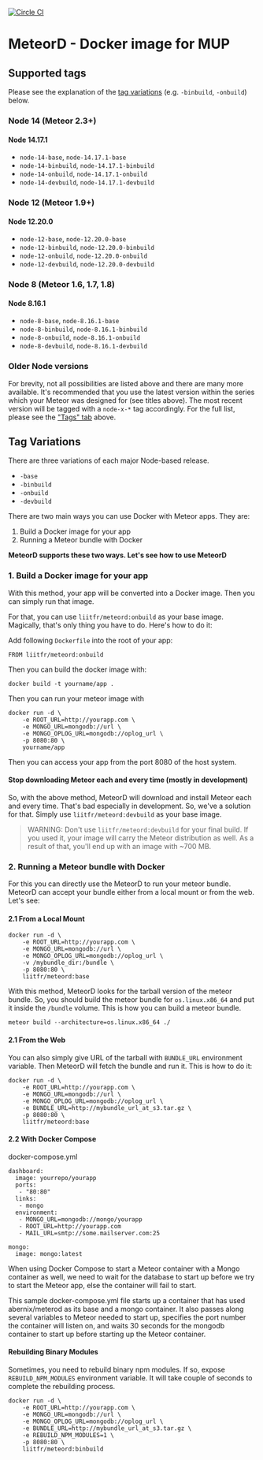 [![Circle CI](https://circleci.com/gh/liitfr/meteord/tree/master.svg?style=svg)](https://circleci.com/gh/liitfr/meteord/tree/master)

# MeteorD - Docker image for MUP

## Supported tags

Please see the explanation of the [tag variations](#tag-variations) (e.g. `-binbuild`, `-onbuild`) below.

### Node 14 (Meteor 2.3+)

#### Node 14.17.1

- `node-14-base`, `node-14.17.1-base`
- `node-14-binbuild`, `node-14.17.1-binbuild`
- `node-14-onbuild`, `node-14.17.1-onbuild`
- `node-14-devbuild`, `node-14.17.1-devbuild`

### Node 12 (Meteor 1.9+)

#### Node 12.20.0

- `node-12-base`, `node-12.20.0-base`
- `node-12-binbuild`, `node-12.20.0-binbuild`
- `node-12-onbuild`, `node-12.20.0-onbuild`
- `node-12-devbuild`, `node-12.20.0-devbuild`

### Node 8 (Meteor 1.6, 1.7, 1.8)

#### Node 8.16.1

- `node-8-base`, `node-8.16.1-base`
- `node-8-binbuild`, `node-8.16.1-binbuild`
- `node-8-onbuild`, `node-8.16.1-onbuild`
- `node-8-devbuild`, `node-8.16.1-devbuild`

### Older Node versions

For brevity, not all possibilities are listed above and there are many more available. It's recommended that you use the latest version within the series which your Meteor was designed for (see titles above). The most recent version will be tagged with a `node-x-*` tag accordingly. For the full list, please see the ["Tags" tab](https://hub.docker.com/r/liitfr/meteord/tags/) above.

## Tag Variations

There are three variations of each major Node-based release.

- `-base`
- `-binbuild`
- `-onbuild`
- `-devbuild`

There are two main ways you can use Docker with Meteor apps. They are:

1. Build a Docker image for your app
2. Running a Meteor bundle with Docker

**MeteorD supports these two ways. Let's see how to use MeteorD**

### 1. Build a Docker image for your app

With this method, your app will be converted into a Docker image. Then you can simply run that image.

For that, you can use `liitfr/meteord:onbuild` as your base image. Magically, that's only thing you have to do. Here's how to do it:

Add following `Dockerfile` into the root of your app:

```shell
FROM liitfr/meteord:onbuild
```

Then you can build the docker image with:

```shell
docker build -t yourname/app .
```

Then you can run your meteor image with

```shell
docker run -d \
    -e ROOT_URL=http://yourapp.com \
    -e MONGO_URL=mongodb://url \
    -e MONGO_OPLOG_URL=mongodb://oplog_url \
    -p 8080:80 \
    yourname/app
```

Then you can access your app from the port 8080 of the host system.

#### Stop downloading Meteor each and every time (mostly in development)

So, with the above method, MeteorD will download and install Meteor each and every time. That's bad especially in development. So, we've a solution for that. Simply use `liitfr/meteord:devbuild` as your base image.

> WARNING: Don't use `liitfr/meteord:devbuild` for your final build. If you used it, your image will carry the Meteor distribution as well. As a result of that, you'll end up with an image with ~700 MB.

### 2. Running a Meteor bundle with Docker

For this you can directly use the MeteorD to run your meteor bundle. MeteorD can accept your bundle either from a local mount or from the web. Let's see:

#### 2.1 From a Local Mount

```shell
docker run -d \
    -e ROOT_URL=http://yourapp.com \
    -e MONGO_URL=mongodb://url \
    -e MONGO_OPLOG_URL=mongodb://oplog_url \
    -v /mybundle_dir:/bundle \
    -p 8080:80 \
    liitfr/meteord:base
```

With this method, MeteorD looks for the tarball version of the meteor bundle. So, you should build the meteor bundle for `os.linux.x86_64` and put it inside the `/bundle` volume. This is how you can build a meteor bundle.

```shell
meteor build --architecture=os.linux.x86_64 ./
```

#### 2.1 From the Web

You can also simply give URL of the tarball with `BUNDLE_URL` environment variable. Then MeteorD will fetch the bundle and run it. This is how to do it:

```shell
docker run -d \
    -e ROOT_URL=http://yourapp.com \
    -e MONGO_URL=mongodb://url \
    -e MONGO_OPLOG_URL=mongodb://oplog_url \
    -e BUNDLE_URL=http://mybundle_url_at_s3.tar.gz \
    -p 8080:80 \
    liitfr/meteord:base
```

#### 2.2 With Docker Compose

docker-compose.yml

```shell
dashboard:
  image: yourrepo/yourapp
  ports:
   - "80:80"
  links:
   - mongo
  environment:
   - MONGO_URL=mongodb://mongo/yourapp
   - ROOT_URL=http://yourapp.com
   - MAIL_URL=smtp://some.mailserver.com:25

mongo:
  image: mongo:latest
```

When using Docker Compose to start a Meteor container with a Mongo container as well, we need to wait for the database to start up before we try to start the Meteor app, else the container will fail to start.

This sample docker-compose.yml file starts up a container that has used abernix/meterod as its base and a mongo container. It also passes along several variables to Meteor needed to start up, specifies the port number the container will listen on, and waits 30 seconds for the mongodb container to start up before starting up the Meteor container.

#### Rebuilding Binary Modules

Sometimes, you need to rebuild binary npm modules. If so, expose `REBUILD_NPM_MODULES` environment variable. It will take couple of seconds to complete the rebuilding process.

```shell
docker run -d \
    -e ROOT_URL=http://yourapp.com \
    -e MONGO_URL=mongodb://url \
    -e MONGO_OPLOG_URL=mongodb://oplog_url \
    -e BUNDLE_URL=http://mybundle_url_at_s3.tar.gz \
    -e REBUILD_NPM_MODULES=1 \
    -p 8080:80 \
    liitfr/meteord:binbuild
```
